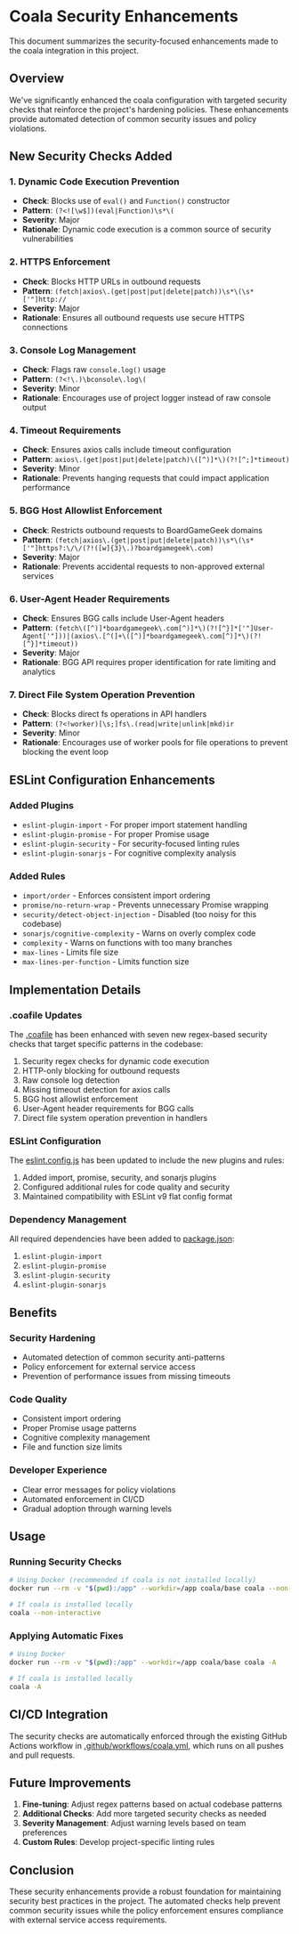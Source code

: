 # Coala Security Enhancements

This document summarizes the security-focused enhancements made to the coala integration in this project.

## Overview

We've significantly enhanced the coala configuration with targeted security checks that reinforce the project's hardening policies. These enhancements provide automated detection of common security issues and policy violations.

## New Security Checks Added

### 1. Dynamic Code Execution Prevention
- **Check**: Blocks use of `eval()` and `Function()` constructor
- **Pattern**: `(?<![\w$])(eval|Function)\s*\(`
- **Severity**: Major
- **Rationale**: Dynamic code execution is a common source of security vulnerabilities

### 2. HTTPS Enforcement
- **Check**: Blocks HTTP URLs in outbound requests
- **Pattern**: `(fetch|axios\.(get|post|put|delete|patch))\s*\(\s*['"]http://`
- **Severity**: Major
- **Rationale**: Ensures all outbound requests use secure HTTPS connections

### 3. Console Log Management
- **Check**: Flags raw `console.log()` usage
- **Pattern**: `(?<!\.)\bconsole\.log\(`
- **Severity**: Minor
- **Rationale**: Encourages use of project logger instead of raw console output

### 4. Timeout Requirements
- **Check**: Ensures axios calls include timeout configuration
- **Pattern**: `axios\.(get|post|put|delete|patch)\([^)]*\)(?![^;]*timeout)`
- **Severity**: Minor
- **Rationale**: Prevents hanging requests that could impact application performance

### 5. BGG Host Allowlist Enforcement
- **Check**: Restricts outbound requests to BoardGameGeek domains
- **Pattern**: `(fetch|axios\.(get|post|put|delete|patch))\s*\(\s*['"]https?:\/\/(?!([w]{3}\.)?boardgamegeek\.com)`
- **Severity**: Major
- **Rationale**: Prevents accidental requests to non-approved external services

### 6. User-Agent Header Requirements
- **Check**: Ensures BGG calls include User-Agent headers
- **Pattern**: `(fetch\([^)]*boardgamegeek\.com[^)]*\)(?![^}]*['"]User-Agent['"]))|(axios\.[^(]+\([^)]*boardgamegeek\.com[^)]*\)(?![^}]*timeout))`
- **Severity**: Major
- **Rationale**: BGG API requires proper identification for rate limiting and analytics

### 7. Direct File System Operation Prevention
- **Check**: Blocks direct fs operations in API handlers
- **Pattern**: `(?<!worker)[\s;]fs\.(read|write|unlink|mkd)ir`
- **Severity**: Minor
- **Rationale**: Encourages use of worker pools for file operations to prevent blocking the event loop

## ESLint Configuration Enhancements

### Added Plugins
- `eslint-plugin-import` - For proper import statement handling
- `eslint-plugin-promise` - For proper Promise usage
- `eslint-plugin-security` - For security-focused linting rules
- `eslint-plugin-sonarjs` - For cognitive complexity analysis

### Added Rules
- `import/order` - Enforces consistent import ordering
- `promise/no-return-wrap` - Prevents unnecessary Promise wrapping
- `security/detect-object-injection` - Disabled (too noisy for this codebase)
- `sonarjs/cognitive-complexity` - Warns on overly complex code
- `complexity` - Warns on functions with too many branches
- `max-lines` - Limits file size
- `max-lines-per-function` - Limits function size

## Implementation Details

### .coafile Updates
The [.coafile](.coafile) has been enhanced with seven new regex-based security checks that target specific patterns in the codebase:

1. Security regex checks for dynamic code execution
2. HTTP-only blocking for outbound requests
3. Raw console log detection
4. Missing timeout detection for axios calls
5. BGG host allowlist enforcement
6. User-Agent header requirements for BGG calls
7. Direct file system operation prevention in handlers

### ESLint Configuration
The [eslint.config.js](eslint.config.js) has been updated to include the new plugins and rules:

1. Added import, promise, security, and sonarjs plugins
2. Configured additional rules for code quality and security
3. Maintained compatibility with ESLint v9 flat config format

### Dependency Management
All required dependencies have been added to [package.json](package.json):

1. `eslint-plugin-import`
2. `eslint-plugin-promise`
3. `eslint-plugin-security`
4. `eslint-plugin-sonarjs`

## Benefits

### Security Hardening
- Automated detection of common security anti-patterns
- Policy enforcement for external service access
- Prevention of performance issues from missing timeouts

### Code Quality
- Consistent import ordering
- Proper Promise usage patterns
- Cognitive complexity management
- File and function size limits

### Developer Experience
- Clear error messages for policy violations
- Automated enforcement in CI/CD
- Gradual adoption through warning levels

## Usage

### Running Security Checks
```bash
# Using Docker (recommended if coala is not installed locally)
docker run --rm -v "$(pwd):/app" --workdir=/app coala/base coala --non-interactive

# If coala is installed locally
coala --non-interactive
```

### Applying Automatic Fixes
```bash
# Using Docker
docker run --rm -v "$(pwd):/app" --workdir=/app coala/base coala -A

# If coala is installed locally
coala -A
```

## CI/CD Integration

The security checks are automatically enforced through the existing GitHub Actions workflow in [.github/workflows/coala.yml](.github/workflows/coala.yml), which runs on all pushes and pull requests.

## Future Improvements

1. **Fine-tuning**: Adjust regex patterns based on actual codebase patterns
2. **Additional Checks**: Add more targeted security checks as needed
3. **Severity Management**: Adjust warning levels based on team preferences
4. **Custom Rules**: Develop project-specific linting rules

## Conclusion

These security enhancements provide a robust foundation for maintaining security best practices in the project. The automated checks help prevent common security issues while the policy enforcement ensures compliance with external service access requirements.